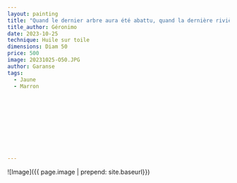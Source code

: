 ```yaml
---
layout: painting
title: "Quand le dernier arbre aura été abattu, quand la dernière rivière aura été empoisonnée, quand le dernier poisson aura été péché, alors on saura que l'argent ne se mange pas." 
title_author: Géronimo                                                          
date: 2023-10-25
technique: Huile sur toile 
dimensions: Diam 50
price: 500
image: 20231025-O50.JPG
author: Garanse
tags:
  - Jaune
  - Marron
  
  
  
  
  
  
  
  
  
  
---
```

![Image]({{ page.image | prepend: site.baseurl}})

